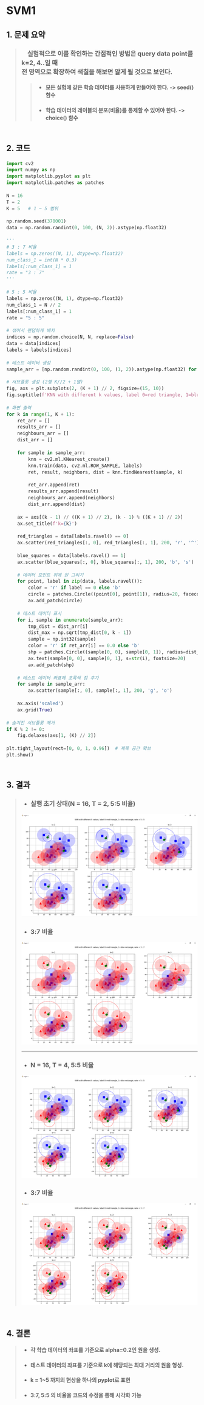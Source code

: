 # SVM1
## 1. 문제 요약
> ### &nbsp;&nbsp;&nbsp;&nbsp;실험적으로 이를 확인하는 간접적인 방법은 query data point를 k=2, 4..일 때<br/>전 영역으로 확장하여 색칠을 해보면 알게 될 것으로 보인다.
>  
> > + #### 모든 실험에 같은 학습 데이터를 사용하게 만들어야 한다. -> seed() 함수
> > + #### 학습 데이터의 레이블의 분포(비율)를 통제할 수 있어야 한다. -> choice() 함수


## <br/> 2. 코드
```python
import cv2
import numpy as np
import matplotlib.pyplot as plt
import matplotlib.patches as patches

N = 16
T = 2
K = 5   # 1 ~ 5 범위

np.random.seed(370001)
data = np.random.randint(0, 100, (N, 2)).astype(np.float32)

'''
# 3 : 7 비율
labels = np.zeros((N, 1), dtype=np.float32)
num_class_1 = int(N * 0.3)
labels[:num_class_1] = 1
rate = "3 : 7"
'''

# 5 : 5 비율
labels = np.zeros((N, 1), dtype=np.float32)
num_class_1 = N // 2
labels[:num_class_1] = 1
rate = "5 : 5"

# 섞어서 랜덤하게 배치
indices = np.random.choice(N, N, replace=False)
data = data[indices]
labels = labels[indices]

# 테스트 데이터 생성
sample_arr = [np.random.randint(0, 100, (1, 2)).astype(np.float32) for _ in range(T)]

# 서브플롯 생성 (2행 K//2 + 1열)
fig, axs = plt.subplots(2, (K + 1) // 2, figsize=(15, 10))
fig.suptitle(f'KNN with different k values, label 0=red triangle, 1=blue rectangle, rate = {rate}')

# 화면 출력
for k in range(1, K + 1):
    ret_arr = []
    results_arr = []
    neighbours_arr = []
    dist_arr = []

    for sample in sample_arr:
        knn = cv2.ml.KNearest_create()
        knn.train(data, cv2.ml.ROW_SAMPLE, labels)
        ret, result, neighbors, dist = knn.findNearest(sample, k)

        ret_arr.append(ret)
        results_arr.append(result)
        neighbours_arr.append(neighbors)
        dist_arr.append(dist)

    ax = axs[(k - 1) // ((K + 1) // 2), (k - 1) % ((K + 1) // 2)]
    ax.set_title(f'k={k}')

    red_triangles = data[labels.ravel() == 0]
    ax.scatter(red_triangles[:, 0], red_triangles[:, 1], 200, 'r', '^')

    blue_squares = data[labels.ravel() == 1]
    ax.scatter(blue_squares[:, 0], blue_squares[:, 1], 200, 'b', 's')

    # 데이터 포인트 위에 원 그리기
    for point, label in zip(data, labels.ravel()):
        color = 'r' if label == 0 else 'b'
        circle = patches.Circle((point[0], point[1]), radius=20, facecolor=color, alpha=0.2)
        ax.add_patch(circle)

    # 테스트 데이터 표시
    for i, sample in enumerate(sample_arr):
        tmp_dist = dist_arr[i]
        dist_max = np.sqrt(tmp_dist[0, k - 1])
        sample = np.int32(sample)
        color = 'r' if ret_arr[i] == 0.0 else 'b'
        shp = patches.Circle((sample[0, 0], sample[0, 1]), radius=dist_max, color=color, fill=False)
        ax.text(sample[0, 0], sample[0, 1], s=str(i), fontsize=20)
        ax.add_patch(shp)

    # 테스트 데이터 좌표에 초록색 점 추가
    for sample in sample_arr:
        ax.scatter(sample[:, 0], sample[:, 1], 200, 'g', 'o')

    ax.axis('scaled')
    ax.grid(True)

# 숨겨진 서브플롯 제거
if K % 2 != 0:
    fig.delaxes(axs[1, (K) // 2])

plt.tight_layout(rect=[0, 0, 1, 0.96])  # 제목 공간 확보
plt.show()

```
## <br/> 3. 결과
> + ### 실행 초기 상태(N = 16, T = 2, 5:5 비율)
> ![Initial plot](./Images/초기상태.PNG)
> + ### 3:7 비율
> ![3:7 plot](./Images/3대7.PNG)
> - - -
> + ### N = 16, T = 4, 5:5 비율
> ![T = 4 plot](./Images/T=4.PNG)
> + ### 3:7 비율
> ![T = 4, 3:7 plot](./Images/T=4,3대7.PNG)

## <br/> 4. 결론
> + #### 각 학습 데이터의 좌표를 기준으로 alpha=0.2인 원을 생성. 
> + #### 테스트 데이터의 좌표를 기준으로 k에 해당되는 최대 거리의 원을 형성.
> + #### k = 1~5 까지의 현상을 하나의 pyplot로 표현
> + #### 3:7, 5:5 의 비율을 코드의 수정을 통해 시각화 가능
